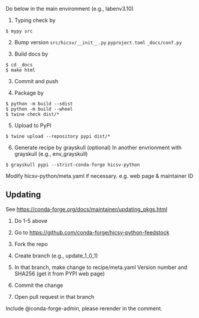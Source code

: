 Do below in the main environment (e.g., labenv3.10)

1. Typing check by 
```
$ mypy src
```

2. Bump version
``src/hicsv/__init__.py``
``pyproject.toml``
``_docs/conf.py``

2. Build docs by
```
$ cd _docs
$ make html
```

3. Commit and push

4. Package by
```
$ python -m build --sdist
$ python -m build --wheel
$ twine check dist/*
```

5. Upload to PyPI
```
$ twine upload --repository pypi dist/*
```

6. Generate recipe by grayskull (optional)
In another envrionment with grayskull (e.g., env_grayskull)
```
$ grayskull pypi --strict-conda-forge hicsv-python
```
Modify hicsv-python/meta.yaml if necessary. e.g. web page & maintainer ID

## Updating

See https://conda-forge.org/docs/maintainer/updating_pkgs.html

1. Do 1-5 above

2. Go to https://github.com/conda-forge/hicsv-python-feedstock

3. Fork the repo

4. Create branch (e.g., update_1_0_1)

4. In that branch, make change to recipe/meta.yaml
Version number and SHA256 (get it from PYPI web page)

5. Commit the change

6. Open pull request in that branch

Include @conda-forge-admin, please rerender
in the comment. 

